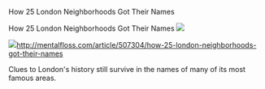 How 25 London Neighborhoods Got Their Names

How 25 London Neighborhoods Got Their Names
![](../_resources/bcdcfdc4dc07dfd28458c46e29427985.png)

![](../_resources/6f2840726cdfeb1d9845dd219ec2a02e.png)http://mentalfloss.com/article/507304/how-25-london-neighborhoods-got-their-names

Clues to London's history still survive in the names of many of its most famous areas.